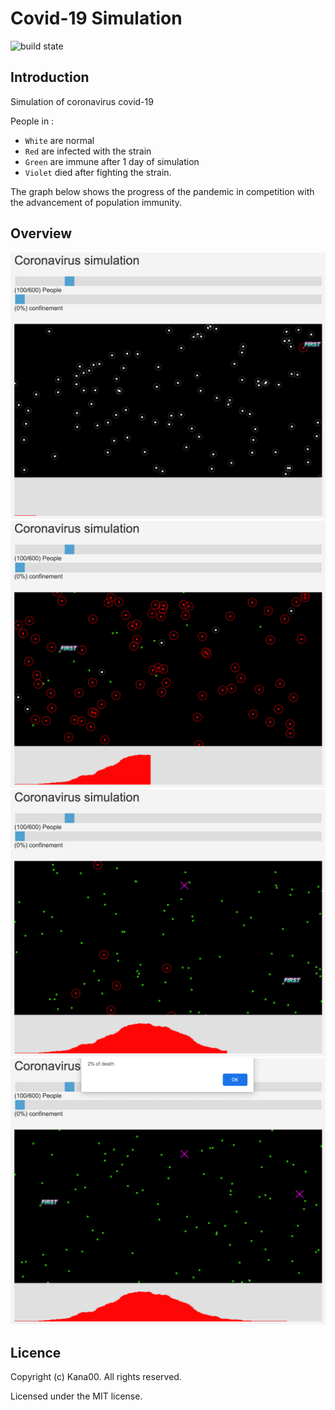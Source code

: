 # Covid-19 Simulation

![build state](https://img.shields.io/badge/build-passing-green)

## Introduction

Simulation of coronavirus covid-19

People in :
- `White` are normal
- `Red` are infected with the strain
- `Green` are immune after 1 day of simulation
- `Violet` died after fighting the strain.

The graph below shows the progress of the pandemic in competition with
the advancement of population immunity.

## Overview

![1](./assets/images/1.png)
![2](./assets/images/2.png)
![3](./assets/images/3.png)
![4](./assets/images/4.png)

## Licence

Copyright (c) Kana00. All rights reserved.

Licensed under the MIT license.
